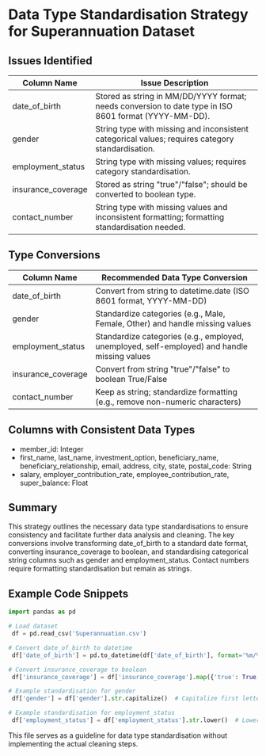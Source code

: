 # Data Type Standardisation Strategy for Superannuation Dataset

## Issues Identified

| Column Name           | Issue Description                                                                                 |
|-----------------------|-------------------------------------------------------------------------------------------------|
| date_of_birth         | Stored as string in MM/DD/YYYY format; needs conversion to date type in ISO 8601 format (YYYY-MM-DD). |
| gender                | String type with missing and inconsistent categorical values; requires category standardisation. |
| employment_status     | String type with missing values; requires category standardisation.                             |
| insurance_coverage    | Stored as string "true"/"false"; should be converted to boolean type.                        |
| contact_number        | String type with missing values and inconsistent formatting; formatting standardisation needed. |

## Type Conversions

| Column Name           | Recommended Data Type Conversion                                                                 |
|-----------------------|-------------------------------------------------------------------------------------------------|
| date_of_birth         | Convert from string to datetime.date (ISO 8601 format, YYYY-MM-DD)                              |
| gender                | Standardize categories (e.g., Male, Female, Other) and handle missing values                     |
| employment_status     | Standardize categories (e.g., employed, unemployed, self-employed) and handle missing values    |
| insurance_coverage    | Convert from string "true"/"false" to boolean True/False                                   |
| contact_number        | Keep as string; standardize formatting (e.g., remove non-numeric characters)                    |

## Columns with Consistent Data Types

- member_id: Integer
- first_name, last_name, investment_option, beneficiary_name, beneficiary_relationship, email, address, city, state, postal_code: String
- salary, employer_contribution_rate, employee_contribution_rate, super_balance: Float

## Summary

This strategy outlines the necessary data type standardisations to ensure consistency and facilitate further data analysis and cleaning. The key conversions involve transforming date_of_birth to a standard date format, converting insurance_coverage to boolean, and standardising categorical string columns such as gender and employment_status. Contact numbers require formatting standardisation but remain as strings.

## Example Code Snippets

```python
import pandas as pd

# Load dataset
 df = pd.read_csv('Superannuation.csv')

# Convert date_of_birth to datetime
 df['date_of_birth'] = pd.to_datetime(df['date_of_birth'], format='%m/%d/%Y', errors='coerce')

# Convert insurance_coverage to boolean
 df['insurance_coverage'] = df['insurance_coverage'].map({'true': True, 'false': False})

# Example standardisation for gender
 df['gender'] = df['gender'].str.capitalize()  # Capitalize first letter

# Example standardisation for employment_status
 df['employment_status'] = df['employment_status'].str.lower()  # Lowercase
```

This file serves as a guideline for data type standardisation without implementing the actual cleaning steps.